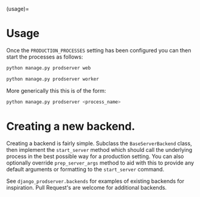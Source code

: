 (usage)=

# Usage

Once the `PRODUCTION_PROCESSES` setting has been configured you can then start the processes as follows:

```sh
python manage.py prodserver web
```

```sh
python manage.py prodserver worker
```

More generically this this is of the form:

```sh
python manage.py prodserver <process_name>
```

# Creating a new backend.

Creating a backend is fairly simple. Subclass the `BaseServerBackend` class, then implement
the `start_server` method which should call the underlying process in the best possible way for a production
setting. You can also optionally override `prep_server_args` method to aid with this to provide any default arguments
or formatting to the `start_server` command.

See `django_prodserver.backends` for examples of existing backends for inspiration. Pull Request's are welcome for
additional backends.
